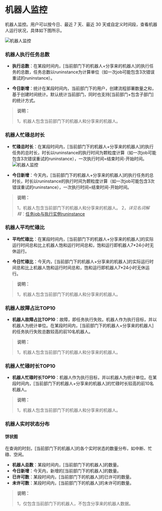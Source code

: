 # 机器人监控

机器人监控。用户可以按今日、最近 7 天、最近 30 天或自定义时间段，查看机器人运行状况，具体如下图所示。

![机器人监控](https://docimages.blob.core.chinacloudapi.cn/images/Console/0528dis2-01.png)

### 机器人执行任务总数
- **执行总数**：在某段时间内，[当前部门下的机器人+分享来的机器人]的执行任务的总数，任务总数以runinstance为计算单位（如一次job可能包含3次错误重试的runinstance）。

- **今日新增**：统计在某段时间内，当前部门下的用户，创建流程部署数量之和，基于创建时间统计。默认统计当前部门，同时也支持[当前部门+包含子部门]的统计方式。
>**说明：**
>
>   1，机器人包含当前部门下的机器人和分享来的机器人。

### 机器人忙碌总时长
- **忙碌总时长**：在某段时间内，[当前部门下的机器人+分享来的机器人]的执行任务的总时长，时长以runinstance的执行时间为颗粒度计算（如一次job可能包含3次错误重试的runinstance），一次执行时间=结束时间-开始时间。
![机器人监控](https://docimages.blob.core.chinacloudapi.cn/images/Console/0528dis2-02.png)

- **今日新增**：今天内，[当前部门下的机器人+分享来的机器人]的执行任务的总时长，时长以runinstance的执行时间为颗粒度计算（如一次job可能包含3次错误重试的runinstance），一次执行时间=结束时间-开始时间。
>**说明：**
>
>   1，机器人包含当前部门下的机器人和分享来的机器人。
>   2，*详见名词解释*：[任务job与执行实例runinstance](./../../Glossary.md)

### 机器人平均忙碌比
- **平均忙碌比**：在某段时间内，[当前部门下的机器人+分享来的机器人]的实际运行时间总和比上机器人饱和运行时间总和，饱和运行即机器人7*24小时无休运行。

- **今日忙碌比**：今天内，[当前部门下的机器人+分享来的机器人]的实际运行时间总和比上机器人饱和运行时间总和，饱和运行即机器人7*24小时无休运行。
>**说明：**
>
>   1，机器人包含当前部门下的机器人和分享来的机器人。


### 机器人故障占比TOP10
- **机器人故障占比TOP10**：故障，即任务执行失败。机器人作为执行目标，并以机器人为统计单位。在某段时间内，[当前部门下的机器人+分享来的机器人]的任务执行失败总数较高的前10名机器人。

>**说明：**
>
>   1，机器人包含当前部门下的机器人和分享来的机器人。

### 机器人忙碌时长TOP10
- **机器人忙碌时长TOP10**：机器人作为执行目标，并以机器人为统计单位。在某段时间内，[当前部门下的机器人+分享来的机器人]的忙碌时长较高的前10名机器人。

>**说明：**
>
>   1，机器人包含当前部门下的机器人和分享来的机器人。

### 机器人实时状态分布

#### 饼状图
在查询的时刻，[当前部门下的机器人]的各个实时状态的数量分布，如中断、忙碌、空闲。

- **机器人总数**：某段时间内，[当前部门下的机器人]的数量。
- **今日新增**：今天内，新增的[当前部门下的机器人]的数量。
- **已许可数**：某段时间内，[当前部门下的机器人]的已许可的数量。
- **未许可数**：某段时间内，[当前部门下的机器人]的未许可的数量。

>**说明：**
>
>   1，仅包含当前部门下的机器人，不包含分享来的机器人数据。